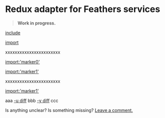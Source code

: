 # Redux adapter for Feathers services

> **Work in progress.**

[include](js1.js)

[import](js2.js)

xxxxxxxxxxxxxxxxxxxxxxx

[import:'marker0'](js2.js)

[import:'marker1'](js2.js)

xxxxxxxxxxxxxxxxxxxxxxx

[import:'marker1'](js3.js)

aaa
[-u diff](../../examples/step/01/diff.html)
bbb
[-y diff](../../examples/step/01/diff-side.html)
ccc


Is anything unclear? Is something missing?
[Leave a comment.](https://github.com/eddyystop/feathers-an-introduction/issues/new?title=Comment%20on:%20Adapters,%20Redux%20adapter%20for%20Feathers%20services&body=Comment%20on:%20Adapters,%20Redux%20adapter%20for%20Feathers%20services)